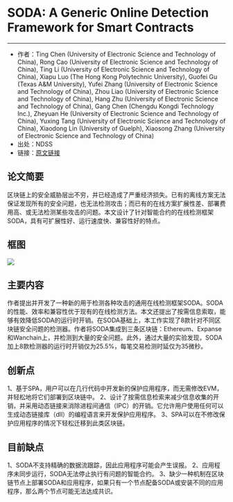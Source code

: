 # SODA: A Generic Online Detection Framework for Smart Contracts
----
- 作者：Ting Chen (University of Electronic Science and Technology of China), Rong Cao (University of Electronic Science and Technology of China), Ting Li (University of Electronic Science and Technology of China), Xiapu Luo (The Hong Kong Polytechnic University), Guofei Gu (Texas A&M University), Yufei Zhang (University of Electronic Science and Technology of China), Zhou Liao (University of Electronic Science and Technology of China), Hang Zhu (University of Electronic Science and Technology of China), Gang Chen (Chengdu Kongdi Technology Inc.), Zheyuan He (University of Electronic Science and Technology of China), Yuxing Tang (University of Electronic Science and Technology of China), Xiaodong Lin (University of Guelph), Xiaosong Zhang (University of Electronic Science and Technology of China)
- 出处：NDSS
- 链接：[原文链接](https://www.ndss-symposium.org/wp-content/uploads/2020/02/24449-paper.pdf></https://www.ndss-symposium.org/wp-content/uploads/2020/02/24449-paper.pdf)

## 论文简要

区块链上的安全威胁层出不穷，并已经造成了严重经济损失。已有的离线方案无法保证发现所有的安全问题，也无法检测攻击；而已有的在线方案扩展性差、部署费用高、或无法检测某些攻击的问题。本文设计了针对智能合约的在线检测框架SODA，具有可扩展性好、运行速度快、兼容性好的特点。

## 框图

<img src=http://chuantu.xyz/t6/732/1588702891x992239408.png />

## 主要内容

作者提出并开发了一种新的用于检测各种攻击的通用在线检测框架SODA。SODA的性能、效率和兼容性优于现有的在线检测方法。本文还提出了按需信息索取，能够有效降低SODA的运行时开销。在SODA基础上，本工作实现了8款针对不同区块链安全问题的检测器。作者将SODA集成到三条区块链：Ethereum、Expanse和Wanchain上，并检测到大量的安全问题。此外，通过大量的实验发现，SODA加上8款检测器的运行时开销仅为25.5%，每笔交易检测时延仅为35微秒。

## 创新点

1、基于SPA，用户可以在几行代码中开发新的保护应用程序，而无需修改EVM，并轻松地将它们部署到区块链中。
2、设计了按需信息检索来减少信息收集的开销，并采用动态链接来消除进程间通信（IPC）的开销。它允许用户使用任何可以生成动态链接库（dll）的编程语言来开发保护应用程序。
3、SPA可以在不修改保护应用程序的情况下轻松迁移到此类区块链。

## 目前缺点

1、SODA不支持精确的数据流跟踪，因此应用程序可能会产生误报。
2、应用程序未同步运行，SODA无法停止执行有问题的智能合约。
3、缺少一种机制在区块链节点上部署SODA和应用程序，如果只有一个节点配备SODA或安装不同的应用程序，那么两个节点可能无法达成共识。
